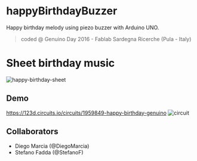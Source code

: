 # happyBirthdayBuzzer
Happy birthday melody using piezo buzzer with Arduino UNO.
> coded @ Genuino Day 2016 - Fablab Sardegna Ricerche (Pula - Italy)

# Sheet birthday music
![happy-birthday-sheet](http://www.music-for-music-teachers.com/images/happy-birthday-lead-sheet.gif)

## Demo
https://123d.circuits.io/circuits/1959849-happy-birthday-genuino
![circuit](http://s32.postimg.org/5e311ef7p/Schermata_2016_04_26_alle_19_17_31.png)

## Collaborators
* Diego Marcia (@DiegoMarcia)
* Stefano Fadda (@StefanoF)
